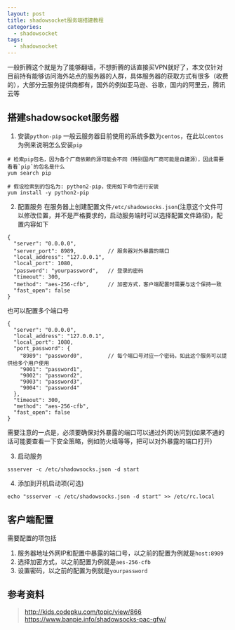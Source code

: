 ```yaml
---
layout: post
title: shadowsocket服务端搭建教程
categories:
  - shadowsocket
tags:
  - shadowsocket
---
```


一般折腾这个就是为了能够翻墙，不想折腾的话直接买VPN就好了，本文仅针对目前持有能够访问海外站点的服务器的人群，具体服务器的获取方式有很多（收费的），大部分云服务提供商都有，国外的例如亚马逊、谷歌，国内的阿里云，腾讯云等

## 搭建shadowsocket服务器
1. 安装`python-pip`
一般云服务器目前使用的系统多数为`centos`，在此以`centos`为例来说明怎么安装`pip`

```
# 检索pip包名，因为各个厂商依赖的源可能会不同（特别国内厂商可能是自建源），因此需要看看`pip`的包名是什么
yum search pip 

# 假设检索到的包名为: python2-pip，使用如下命令进行安装
yum install -y python2-pip
```

2. 配置服务
在服务器上创建配置文件`/etc/shadowsocks.json`(注意这个文件可以修改位置，并不是严格要求的，启动服务端时可以选择配置文件路径)，配置内容如下

```
{
  "server": "0.0.0.0",
  "server_port": 8989,          // 服务器对外暴露的端口
  "local_address": "127.0.0.1",
  "local_port": 1080,
  "password": "yourpassword",   // 登录的密码
  "timeout": 300,
  "method": "aes-256-cfb",      // 加密方式，客户端配置时需要与这个保持一致
  "fast_open": false
}
```

也可以配置多个端口号

```
{
  "server": "0.0.0.0",
  "local_address": "127.0.0.1",
  "local_port": 1080,
  "port_password": {
    "8989": "password0",        // 每个端口号对应一个密码，如此这个服务可以提供给多个用户使用
    "9001": "password1",
    "9002": "password2",
    "9003": "password3",
    "9004": "password4"
  },
  "timeout": 300,
  "method": "aes-256-cfb",
  "fast_open": false
}
```
需要注意的一点是，必须要确保对外暴露的端口可以通过外网访问到(如果不通的话可能要查看一下安全策略，例如防火墙等等，把可以对外暴露的端口打开)

3. 启动服务
```
ssserver -c /etc/shadowsocks.json -d start
```

4. 添加到开机启动项(可选)
```
echo "ssserver -c /etc/shadowsocks.json -d start" >> /etc/rc.local
```

## 客户端配置
需要配置的项包括
1. 服务器地址外网IP和配置中暴露的端口号，以之前的配置为例就是`host:8989`
2. 选择加密方式，以之前配置为例就是`aes-256-cfb`
3. 设置密码，以之前的配置为例就是`yourpassword`


## 参考资料
> http://kids.codepku.com/topic/view/866
> https://www.banpie.info/shadowsocks-pac-gfw/